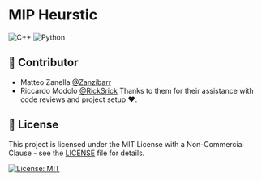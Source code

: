 # MIP Heurstic
![C++](https://img.shields.io/badge/C%2B%2B-00599C?style=for-the-badge&logo=c%2B%2B&logoColor=white) ![Python](https://img.shields.io/badge/Python-3776AB?style=for-the-badge&logo=python&logoColor=white)  

## 🤝 Contributor

- Matteo Zanella [@Zanzibarr](https://github.com/Zanzibarr)
- Riccardo Modolo [@RickSrick](https://github.com/RickSrick)
Thanks to them for their assistance with code reviews and project setup ❤️.

## 📄 License

This project is licensed under the MIT License with a Non-Commercial Clause - see the [LICENSE](LICENSE) file for details.

[![License: MIT](https://img.shields.io/badge/License-MIT-yellow.svg)](LICENSE)
